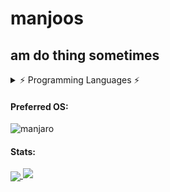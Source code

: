 # manjoos

## am do thing sometimes

<details>
<summary>⚡ Programming Languages ⚡</summary>
<br>
<img alt="C++" src="https://img.shields.io/badge/c++%20-%2300599C.svg?&style=for-the-badge&logo=c%2B%2B&ogoColor=white"/>
<img alt="Python" src="https://img.shields.io/badge/python%20-%2314354C.svg?&style=for-the-badge&logo=python&logoColor=white"/>
<img alt="Go" src="https://img.shields.io/badge/go-%2300ADD8.svg?&style=for-the-badge&logo=go&logoColor=white"/>
<img alt="C" src="https://img.shields.io/badge/c%20-%2300599C.svg?&style=for-the-badge&logo=c&logoColor=white"/>
</details>

#### Preferred OS:
![manjaro](https://img.shields.io/badge/Manjaro%20-grey?style=for-the-badge&logo=Manjaro&logoColor=orange&labelColor=54487A)

#### Stats:
<a href="https://github.com/0xmanjoos">
  <img align="center" src="https://github-readme-stats.vercel.app/api/top-langs/?username=0xmanjoos&title_color=ffffff&text_color=c9cacc&icon_color=2bbc8a&bg_color=1d1f21">
</a>
<img src="https://github-readme-stats.vercel.app/api?username=0xmanjoos&show_icons=true&line_height=27&count_private=true&title_color=ffffff&text_color=c9cacc&icon_color=2bbc8a&bg_color=1d1f21"> 

